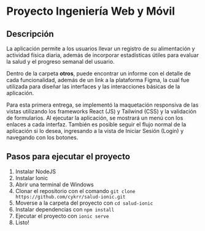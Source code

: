 # Proyecto Ingeniería Web y Móvil

## Descripción

La aplicación permite a los usuarios llevar un registro de su alimentación y actividad física diaria, además de incorporar estadísticas útiles para evaluar la salud y el progreso semanal del usuario.

Dentro de la carpeta **otros**, puede encontrar un informe con el detalle de cada funcionalidad, además de un link a la plataforma Figma, la cual fue utilizada para diseñar las interfaces y las interacciones básicas de la aplicación.

Para esta primera entrega, se implementó la maquetación responsiva de las vistas utilizando los frameworks React (JS) y Tailwind (CSS) y la validación de formularios. Al ejecutar la aplicación, se mostrará un menú con los enlaces a cada interfaz. También es posible seguir el flujo normal de la aplicación si lo desea, ingresando a la vista de Iniciar Sesión (Login) y navegando con los botones.


## Pasos para ejecutar el proyecto

1. Instalar NodeJS
2. Instalar Ionic
3. Abrir una terminal de Windows
4. Clonar el repositorio con el comando `git clone https://github.com/cykrr/salud-ionic.git`
5. Moverse a la carpeta del proyecto con `cd salud-ionic`
6. Instalar dependencias con `npm install`
7. Ejecutar el proyecto con `ionic serve`
8. Listo!